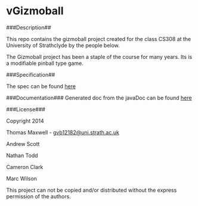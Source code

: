 vGizmoball
=========

###Description##

This repo contains the gizmoball project created for the class CS308 at the University of Strathclyde by the people below. 

The Gizmoball project has been a staple of the course for many years. Its is a modifiable pinball type game.

###Specification##

The spec can be found [here](https://local.cis.strath.ac.uk/teaching/ug/classes/52.361murray/Gizmoball/Gizmoball_spec.htm)

###Documentation###
Generated doc from the javaDoc can be found [here](http://confuddledpenguin.github.io/Gizmoball/index.html)

###License###

Copyright 2014 


Thomas Maxwell		-	gvb12182@uni.strath.ac.uk

Andrew Scott

Nathan Todd

Cameron Clark

Marc Wilson


This project can not be copied and/or distributed without the express permission of the authors.
